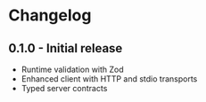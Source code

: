 # Changelog

## 0.1.0 - Initial release

- Runtime validation with Zod
- Enhanced client with HTTP and stdio transports
- Typed server contracts
